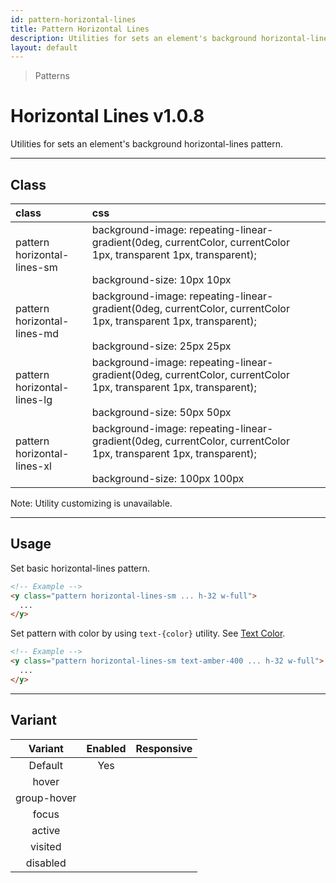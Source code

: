 ```yaml
---
id: pattern-horizontal-lines
title: Pattern Horizontal Lines
description: Utilities for sets an element's background horizontal-lines pattern.
layout: default
---
```


> Patterns

# Horizontal Lines <span class="ml-1 px-2 py-1 text-sm text-gray-600 bg-gray-300">v1.0.8</span>

Utilities for sets an element's background horizontal-lines pattern.

---

## Class

| <span class="px-3 py-1 text-white bg-charcoal-100 rounded-full">class</span> | <span class="px-3 py-1 text-white bg-charcoal-100 rounded-full">css</span> | |
|:--|:--|:-:|
| pattern <br> horizontal-lines-sm | background-image: repeating-linear-gradient(0deg, currentColor, currentColor 1px, transparent 1px, transparent); <br><br> background-size: 10px 10px | <y class="pattern horizontal-lines-sm w-32 h-56"></y> |
| pattern <br> horizontal-lines-md | background-image: repeating-linear-gradient(0deg, currentColor, currentColor 1px, transparent 1px, transparent); <br><br> background-size: 25px 25px | <y class="pattern horizontal-lines-md w-32 h-56"></y> |
| pattern <br> horizontal-lines-lg | background-image: repeating-linear-gradient(0deg, currentColor, currentColor 1px, transparent 1px, transparent); <br><br> background-size: 50px 50px | <y class="pattern horizontal-lines-lg w-32 h-56"></y> |
| pattern <br> horizontal-lines-xl | background-image: repeating-linear-gradient(0deg, currentColor, currentColor 1px, transparent 1px, transparent); <br><br> background-size: 100px 100px | <y class="pattern horizontal-lines-xl w-32 h-56"></y> |

<y class="m-4 p-3 border-l-8 border-gray-600 text-sm text-gray-600 bg-gray-200">
  <span class="pr-1 font-semibold">
    Note:
  </span>
  Utility customizing is unavailable.
</y>

---

## Usage

Set basic horizontal-lines pattern.

<y class="px-4 my-2 mx-auto w-56">
  <y class="pattern horizontal-lines-sm h-32"></y>
</y>


```html
<!-- Example -->
<y class="pattern horizontal-lines-sm ... h-32 w-full">
  ...
</y>
```

Set pattern with color by using `text-{color}` utility. See [Text Color](/text-color/).

<y class="px-4 my-2 mx-auto w-56">
  <y class="pattern horizontal-lines-sm h-32 text-amber-400"></y>
</y>


```html
<!-- Example -->
<y class="pattern horizontal-lines-sm text-amber-400 ... h-32 w-full">
  ...
</y>
```

---

## Variant

| <span class="font-semibold underline">Variant</span> | <span class="font-semibold underline">Enabled</span> | <span class="font-semibold underline">Responsive</span> |
|:-:|:-:|:-:|
| Default | Yes | |
| hover| | |
| group-hover | | |
| focus | | |
| active | | |
| visited | | |
| disabled | | |